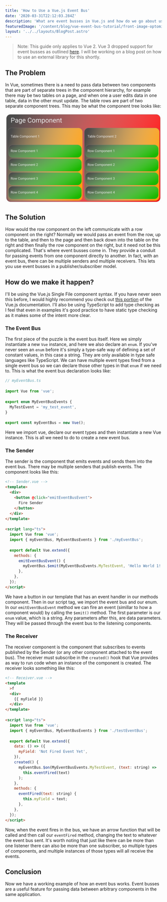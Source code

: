 ```yaml
---
title: 'How to Use a Vue.js Event Bus'
date: '2020-03-31T22:12:03.284Z'
description: 'What are event busses in Vue.js and how do we go about using them?'
featuredImage: '/content/blog/vue-event-bus-tutorial/front-image-optomized.jpg'
layout: '../../layouts/BlogPost.astro'
---
```


> Note: This guide only applies to Vue 2. Vue 3 dropped support for event busses as outlined [here](https://v3.vuejs.org/guide/migration/events-api.html#overview).
> I will be working on a blog post on how to use an external library for this shortly.

## The Problem

In Vue, sometimes there is a need to pass data between two components that are part of separate trees in the component hierarchy, for example there may be two tables on a page, and when one a user edits data in one table, data in the other must update. The table rows are part of two separate component trees. This may be what the component tree looks like:

![component layout](/content/blog/vue-event-bus-tutorial/component-layouts.jpg 'Hypothetical Layout of Components')

## The Solution

How would the row component on the left communicate with a row component on the right? Normally we would pass an event from the row, up to the table, and then to the page and then back down into the table on the right and then finally the row component on the right, but it need not be this complicated. That's where event busses come in. They provide a conduit for passing events from one component directly to another. In fact, with an event bus, there can be multiple senders and multiple receivers. This lets you use event busses in a publisher/subscriber model.

## How do we make it happen?

I'll be using the Vue.js Single File component syntax. If you have never seen this before, I would highly recommend you check out [this portion](https://vuejs.org/v2/guide/single-file-components.html) of the Vue.js documentation. I'll also be using TypeScript to add type checking as I feel that even in examples it's good practice to have static type checking as it makes some of the intent more clear.

### The Event Bus

The first piece of the puzzle is the event bus itself. Here we simply instantiate a new `Vue` instance, and here we also declare an `enum`. If you've never seen an `enum` before it's simply a type-safe way of defining a set of constant values, in this case a string. They are only available in type safe languages like TypeScript. We can have multiple event types fired from a single event bus so we can declare those other types in that `enum` if we need to. This is what the event bus declaration looks like:

```ts
// myEventBus.ts

import Vue from 'vue';

export enum MyEventBusEvents {
  MyTestEvent = 'my_test_event',
}

export const myEventBus = new Vue();
```

Here we import vue, declare our event types and then instantiate a new Vue instance. This is all we need to do to create a new event bus.

### The Sender

The sender is the component that emits events and sends them into the event bus. There may be multiple senders that publish events. The component looks like this:

```html
<!-- Sender.vue -->
<template>
  <div>
    <button @click="emitEventBusEvent">
      Fire Sender
    </button>
  </div>
</template>

<script lang="ts">
  import Vue from 'vue';
  import { myEventBus, MyEventBusEvents } from './myEventBus';

  export default Vue.extend({
    methods: {
      emitEventBusEvent() {
        myEventBus.$emit(MyEventBusEvents.MyTestEvent, 'Hello World 1!');
      },
    },
  });
</script>
```

We have a button in our template that has an event handler in our methods component. Then in our script tag, we import the event bus and our enum. In our `emitEventBusEvent` method we can fire an event (simillar to how a component would) by calling the `$emit()` method. The first parameter is our `enum` value, which is a string. Any parameters after this, are data parameters. They will be passed through the event bus to the listening components.

### The Receiver

The receiver component is the component that subscribes to events published by the Sender (or any other component attached to the event bus). The receiver must subscribe in the `created()` hook that Vue provides as way to run code when an instance of the component is created. The receiver looks something like this:

```html
<!-- Receiver.vue -->
<template
  >f
  <div>
    {{ myField }}
  </div>
</template>

<script lang="ts">
  import Vue from 'vue';
  import { myEventBus, MyEventBusEvents } from './testEventBus';

  export default Vue.extend({
    data: () => ({
      myField: 'Not Fired Event Yet',
    }),
    created() {
      myEventBus.$on(MyEventBusEvents.MyTestEvent, (text: string) =>
        this.eventFired(text)
      );
    },
    methods: {
      eventFired(text: string) {
        this.myField = text;
      },
    },
  });
</script>
```

Now, when the event fires in the bus, we have an arrow function that will be called and then call our `eventFired` method, changing the text to whatever the event bus sent. It's worth noting that just like there can be more than one listener there can also be more than one subscriber, so multiple types of components, and multiple instances of those types will all receive the events.

## Conclusion

Now we have a working example of how an event bus works. Event busses are a useful feature for passing data between arbitrary components in the same application.
